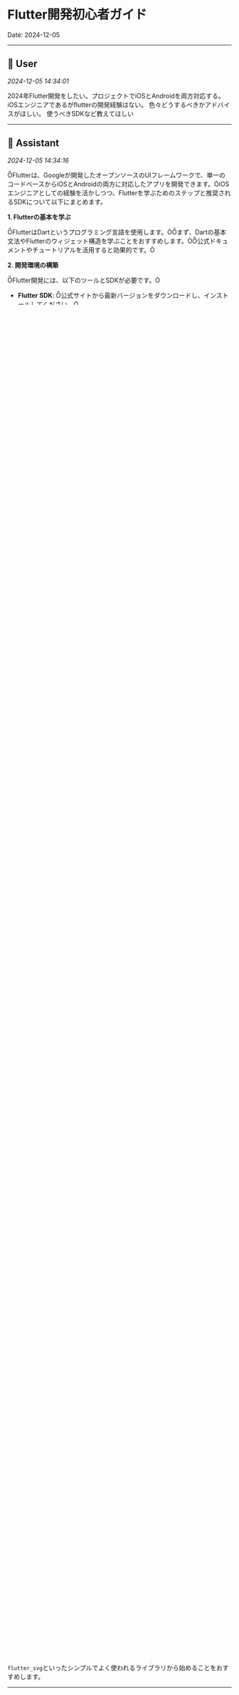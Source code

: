 # Flutter開発初心者ガイド

Date: 2024-12-05

---

## 👤 User
*2024-12-05 14:34:01*

2024年Flutter開発をしたい。プロジェクトでiOSとAndroidを両方対応する。
iOSエンジニアであるがflutterの開発経験はない。
色々どうするべきかアドバイスがほしい。
使うべきSDKなど教えてほしい

---

## 🤖 Assistant
*2024-12-05 14:34:16*

Flutterは、Googleが開発したオープンソースのUIフレームワークで、単一のコードベースからiOSとAndroidの両方に対応したアプリを開発できます。iOSエンジニアとしての経験を活かしつつ、Flutterを学ぶためのステップと推奨されるSDKについて以下にまとめます。

**1. Flutterの基本を学ぶ**

FlutterはDartというプログラミング言語を使用します。まず、Dartの基本文法やFlutterのウィジェット構造を学ぶことをおすすめします。公式ドキュメントやチュートリアルを活用すると効果的です。

**2. 開発環境の構築**

Flutter開発には、以下のツールとSDKが必要です。

- **Flutter SDK**: 公式サイトから最新バージョンをダウンロードし、インストールしてください。

- **Dart SDK**: Flutter SDKに同梱されていますが、必要に応じて個別にインストールすることも可能です。

- **統合開発環境（IDE）**: Android StudioやVisual Studio Codeなどが一般的です。特に、Android Studioはエミュレータの設定やデバッグに便利です。

これらのツールのインストール手順や設定方法については、以下のガイドが参考になります。

- [FlutterとAndroid Studioでの環境構築ガイド – Perfect Flutter](https://perfectflutter.com/367/flutter%E3%81%A8android-studio%E3%81%A7%E3%81%AE%E7%92%B0%E5%A2%83%E6%A7%8B%E7%AF%89%E3%82%AC%E3%82%A4%E3%83%89/)

**3. iOS開発者としての知識を活かす**

iOS開発の経験は、Flutterでの開発においても大いに役立ちます。特に、UI/UXの設計やアプリのライフサイクルに関する知識は共通しています。Flutterでは、iOS特有のデザインや機能を実装する際に、プラットフォームチャネルを使用してネイティブコードと連携することが可能です。これにより、FlutterからiOSのネイティブ機能を呼び出すことができます。

**4. 実践的なプロジェクトに取り組む**

学習を進める中で、小規模なプロジェクトを作成し、Flutterの機能や特性を実際に体験することが重要です。これにより、Flutterの開発フローやデバッグ方法に慣れることができます。

**5. コミュニティやリソースを活用する**

Flutterのコミュニティは活発で、多くのリソースが提供されています。日本語の情報も増えてきており、以下のサイトが参考になります。

- [Flutter初心者のためのガイド：基本から始めよう #iOS - Qiita](https://qiita.com/NegishiS/items/1b7ba800908929adfdd2)

- [未経験でも爆速でスマホアプリを作る方法 #Flutter - Qiita](https://qiita.com/kominato_slj/items/d12b0fdbca6252a9ab91)

**6. 継続的な学習と最新情報の追跡**

Flutterは日々進化しているため、公式ブログやコミュニティを通じて最新情報を追い続けることが重要です。これにより、新機能やベストプラクティスをタイムリーに取り入れることができます。

iOSエンジニアとしてのバックグラウンドは、Flutterの習得において大きな強みとなります。これらのステップを踏みながら、効率的にFlutter開発のスキルを身につけてください。

---

## 👤 User
*2024-12-05 14:37:24*

よく使われるライブラリを紹介してほしい

---

## 🤖 Assistant
*2024-12-05 14:37:57*

Flutter開発でよく使われるライブラリをいくつか紹介します。これらは、Flutterアプリの機能拡張や効率的な開発をサポートするために利用されています。

---

### **1. 状態管理関連**
- **[provider](https://pub.dev/packages/provider)**  
  Flutter公式が推奨する状態管理ライブラリ。シンプルで習得が容易。
- **[riverpod](https://pub.dev/packages/riverpod)**  
  providerを進化させたライブラリ。状態管理のテスト性や拡張性が高い。
- **[bloc](https://pub.dev/packages/flutter_bloc)**  
  BLoCパターン（Business Logic Component）に基づいた状態管理ライブラリ。大規模アプリでの使用に適している。
- **[flutter_riverpod](https://pub.dev/packages/flutter_riverpod)**  
  RiverpodのFlutter対応版。ウィジェットツリーに簡単に統合できる。

---

### **2. HTTP通信**
- **[dio](https://pub.dev/packages/dio)**  
  高機能なHTTPクライアントライブラリ。リクエストのキャッシュやリトライ、Interceptorをサポート。
- **[http](https://pub.dev/packages/http)**  
  シンプルなHTTP通信ライブラリ。軽量で基本的な通信処理に向いている。

---

### **3. JSON処理**
- **[json_serializable](https://pub.dev/packages/json_serializable)**  
  JSONをモデルクラスに変換する際に便利なコード生成ツール。
- **[freezed](https://pub.dev/packages/freezed)**  
  不変オブジェクト（Immutable Object）やデータクラスを簡単に生成できる。

---

### **4. データベース・ローカルストレージ**
- **[sqflite](https://pub.dev/packages/sqflite)**  
  SQLiteデータベースを利用するためのライブラリ。デバイス上にデータを永続化するのに適している。
- **[hive](https://pub.dev/packages/hive)**  
  シンプルかつ高速なNoSQLデータベース。キー・バリュー型ストレージに適している。
- **[shared_preferences](https://pub.dev/packages/shared_preferences)**  
  小規模なデータの保存（設定値やフラグなど）に使用される。

---

### **5. ユーザーインターフェース**
- **[flutter_svg](https://pub.dev/packages/flutter_svg)**  
  SVG形式の画像を表示するためのライブラリ。ロゴやアイコンに便利。
- **[carousel_slider](https://pub.dev/packages/carousel_slider)**  
  スライド形式のUIを簡単に実装できるライブラリ。
- **[lottie](https://pub.dev/packages/lottie)**  
  アニメーションの表示に使用するライブラリ。Lottie形式のアニメーションをサポート。

---

### **6. ネイティブ機能との連携**
- **[geolocator](https://pub.dev/packages/geolocator)**  
  位置情報を取得するためのライブラリ。
- **[camera](https://pub.dev/packages/camera)**  
  デバイスのカメラ機能を使用するためのライブラリ。
- **[url_launcher](https://pub.dev/packages/url_launcher)**  
  外部URLの起動や電話、メールアプリを呼び出すためのライブラリ。

---

### **7. テスト関連**
- **[flutter_test](https://api.flutter.dev/flutter/flutter_test/flutter_test-library.html)**  
  Flutter公式のテストライブラリ。ウィジェットテストやユニットテストに使用。
- **[mockito](https://pub.dev/packages/mockito)**  
  モックを作成して依存関係をシミュレーションするのに便利。

---

### **8. 通知機能**
- **[firebase_messaging](https://pub.dev/packages/firebase_messaging)**  
  Firebase Cloud Messaging（FCM）を利用したプッシュ通知の実装。
- **[awesome_notifications](https://pub.dev/packages/awesome_notifications)**  
  ローカルおよびプッシュ通知をカスタマイズ可能な形で実装できる。

---

### **9. 多言語対応**
- **[flutter_localizations](https://api.flutter.dev/flutter/flutter_localizations/flutter_localizations-library.html)**  
  Flutter公式の多言語対応ライブラリ。
- **[intl](https://pub.dev/packages/intl)**  
  日付や数字のフォーマット、翻訳機能をサポートするライブラリ。

---

### **10. アニメーション**
- **[rive](https://pub.dev/packages/rive)**  
  インタラクティブなアニメーションを簡単に実装可能。
- **[animated_text_kit](https://pub.dev/packages/animated_text_kit)**  
  テキストアニメーションを簡単に追加できるライブラリ。

---

**おすすめの進め方**  
初めてのFlutterプロジェクトでは、基本機能の実装に絞り、次第にライブラリを追加していく方法を取るとよいでしょう。まずは、`provider`や`dio`、`flutter_svg`といったシンプルでよく使われるライブラリから始めることをおすすめします。

---

